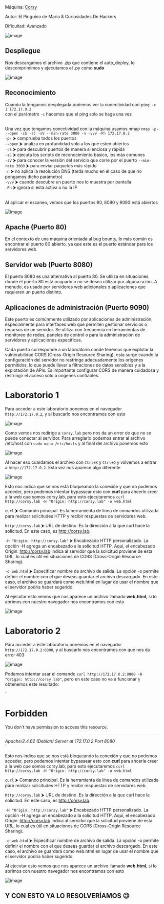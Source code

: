 Máquina: [Corsy](https://bugbountylabs.com/)

Autor: El Pinguino de Mario & Curiosidades De Hackers

Dificultad: Avanzado

![image](images/corsy.PNG)

## Despliegue

Nos descargamos el archivo .zip que contiene el auto_deploy, lo descomprimimos y ejecutamos el .py como **sudo**

![image](images/despliegue.PNG)


## Reconocimiento

Cuando la tengamos desplegada podemos ver la conectividad con ```ping -c 1 172.17.0.2``` 
<br>
con el parámetro `-c` hacemos que el ping solo se haga una vez<br>
<br>


Una vez que tengamos conectividad con la máquina usamos nmap ```nmap -p- --open -sS -sC -sV --min-rate 3000 -n -vvv -Pn 172.17.0.2``` <br>
`-p-` ⮞ comprueba todos los puertos <br>
`--open` ⮞ analiza en profundidad solo a los que esten abiertos <br>
`-sS` ⮞ para descubrir puertos de manera silenciosa y rápida <br> 
`-sC` ⮞ ejecuta los scripts de reconocimiento básico, los más comunes <br> 
`-sV` ⮞ para conocer la versión del servicio que corre por el puerto
`--min-rate 3000` ⮞ para enviar paquetes más rápido <br> 
`-n` ⮞ no aplica la resolución DNS (tarda mucho en el caso de que no pongamos dicho parámetro)<br> 
`-vvv` ⮞ cuando descubre un puerto nos lo muestra por pantalla <br> 
`-Pn` ⮞ ignora si esta activa o no la IP<br> 
<br>

Al aplicar el escaneo, vemos que los puertos 80, 8080 y 9090 está abiertos
<br>

![image](images/nmap.PNG)
<br>

## Apache (Puerto 80)

En el contexto de una máquina orientada al bug bounty, lo más común es encontrar el puerto 80 abierto, ya que este es el puerto estándar para los servidores web.

## Servidor web (Puerto 8080)

El puerto 8080 es una alternativa al puerto 80. Se utiliza en situaciones donde el puerto 80 está ocupado o no se desea utilizar por alguna razón. A menudo, es usado por servidores web adicionales o aplicaciones que requieren un puerto distinto.

## Aplicaciones de administración (Puerto 9090)

Este puerto es comúnmente utilizado por aplicaciones de administración, especialmente para interfaces web que permiten gestionar servicios o recursos de un servidor. Se utiliza con frecuencia en herramientas de monitoreo de redes, paneles de control o para la administración de servidores y aplicaciones específicas.

Cada puerto corresponde a un laboratorio conde tenemos que explotar la vulnerabilidad CORS (Cross-Origin Resource Sharing), esta surge cuando la configuración del servidor no restringe adecuadamente los orígenes permitidos, lo que puede llevar a filtraciones de datos sensibles y a la explotación de APIs. Es importante configurar CORS de manera cuidadosa y restringir el acceso solo a orígenes confiables.

# Laboratorio 1

Para acceder a este laboratorio ponemos en el navegador `http://172.17.0.2`, y al buscarlo nos encontramos con esto

![image](images/inicio1.PNG)

Como vemos nos redirige a `corsy.lab` pero nos da un error de que no se puede conectar al servidor. Para arreglarlo podemos entrar al archivo /etc/host con `sudo nano /etc/hosts` y al final del archivo ponemos esto

![image](images/pista1.PNG)

Al hacer eso cuardamos el archivo con `Ctrl+X` y `Ctrl+O` y volvemos a entrar a `http://172.17.0.2`. Esta vez nos aparece algo diferente

![image](images/403.1.PNG)

Esto nos indica que se nos está bloqueando la conexión y que no podemos acceder, pero podemos intentar bypassear esto con **curl** para ahcerle creer a la web que somos corsy.lab, para esto ejecutaremos `curl http://corsy.lab -H "Origin: http://corsy.lab" -o web.html`

`curl` ⮞ Comando principal. Es la herramienta de línea de comandos utilizada para realizar solicitudes HTTP y recibir respuestas de servidores web.

`http://corsy.lab` ⮞ URL de destino. Es la dirección a la que curl hace la solicitud. En este caso, es http://corsy.lab.

`-H "Origin: http://corsy.lab"` ⮞ Encabezado HTTP personalizado. La opción -H agrega un encabezado a la solicitud HTTP. Aquí, el encabezado Origin: http://corsy.lab indica al servidor que la solicitud proviene de esta URL, lo cual es útil en situaciones de CORS (Cross-Origin Resource Sharing).

`-o web.htm`l ⮞ Especificar nombre de archivo de salida. La opción -o permite definir el nombre con el que deseas guardar el archivo descargado. En este caso, el archivo se guardará como web.html en lugar de usar el nombre que el servidor podría haber sugerido.

Al ejecutar esto vemos que nos aparece un archivo llamado **web.html**, si lo abrimos con nuestro navegador nos encontramos con esto

![image](images/sol1.PNG)

# Laboratorio 2

Para acceder a este laboratorio ponemos en el navegador `http://172.17.0.2:8080`, y al buscarlo nos encontramos con que nos da error 403

![image](images/inicio2.PNG)

Podemos intentar usar el comando `curl http://172.17.0.2:8080 -H "Origin: http://corsy.lab"`, pero en este caso no va a funcionar y obtenemos este resultado:

`<!DOCTYPE HTML PUBLIC "-//IETF//DTD HTML 2.0//EN">
<html><head>
<title>403 Forbidden</title>
</head><body>
<h1>Forbidden</h1>
<p>You don't have permission to access this resource.</p>
<hr>
<address>Apache/2.4.62 (Debian) Server at 172.17.0.2 Port 8080</address>
</body></html>
`

Esto nos indica que se nos está bloqueando la conexión y que no podemos acceder, pero podemos intentar bypassear esto con **curl** para ahcerle creer a la web que somos corsy.lab, para esto ejecutaremos `curl http://corsy.lab -H "Origin: http://corsy.lab" -o web.html`

`curl` ⮞ Comando principal. Es la herramienta de línea de comandos utilizada para realizar solicitudes HTTP y recibir respuestas de servidores web.

`http://corsy.lab` ⮞ URL de destino. Es la dirección a la que curl hace la solicitud. En este caso, es http://corsy.lab.

`-H "Origin: http://corsy.lab"` ⮞ Encabezado HTTP personalizado. La opción -H agrega un encabezado a la solicitud HTTP. Aquí, el encabezado Origin: http://corsy.lab indica al servidor que la solicitud proviene de esta URL, lo cual es útil en situaciones de CORS (Cross-Origin Resource Sharing).

`-o web.htm`l ⮞ Especificar nombre de archivo de salida. La opción -o permite definir el nombre con el que deseas guardar el archivo descargado. En este caso, el archivo se guardará como web.html en lugar de usar el nombre que el servidor podría haber sugerido.

Al ejecutar esto vemos que nos aparece un archivo llamado **web.html**, si lo abrimos con nuestro navegador nos encontramos con esto

![image](images/sol1.PNG)

## Y CON ESTO YA LO RESOLVERÍAMOS 😉
